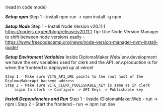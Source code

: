 (read in code mode)

***Setup npm***
    Step 1 - install npm run -> npm install -g npm

***Setup Node***
    Step 1 - Install Node Version v20.11.1 https://nodejs.org/en/blog/release/v20.11.1
    Tip: Use Node Version Manager to shift between node versions easily - https://www.freecodecamp.org/news/node-version-manager-nvm-install-guide/

***Setup Enviroment Variables***
    Inside DiplomaMaker.Web/.env.development we have the env variables used for clerk and the API
    .env.production is for when the frontend is deployed up at vercel

    Step 1 - Make sure VITE_API_URL points to the root host of the DiplomaMakerApi backend address
    Step 2 - Make sure VITE_CLERK_PUBLISHABLE_KEY is same as in clerk
        login to clerk -> Configure -> API Keys -> Publishable key

***Install Dependencies and Run***
    Step 1 - Inside /DiplomaMaker.Web - run -> npm i
    Step 2 - Start the frontend - run -> npm run dev